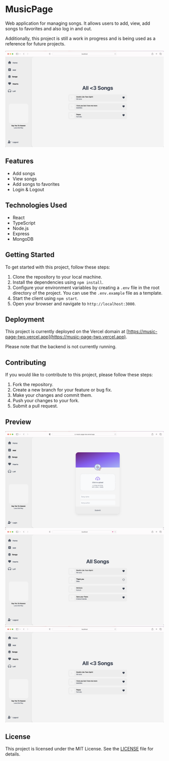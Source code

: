 # MusicPage

Web application for managing songs. It allows users to add, view, add songs to favorites and also log in and out.

Additionally, this project is still a work in progress and is being used as a reference for future projects.

![HomePage](/.github/img/Hearts.png)

## Features

- Add songs
- View songs
- Add songs to favorites
- Login & Logout

## Technologies Used

- React
- TypeScript
- Node.js
- Express
- MongoDB

## Getting Started

To get started with this project, follow these steps:

1. Clone the repository to your local machine.
2. Install the dependencies using `npm install`.
3. Configure your environment variables by creating a `.env` file in the root directory of the project. You can use the `.env.example` file as a template.
4. Start the client using `npm start`.
5. Open your browser and navigate to `http://localhost:3000`.

## Deployment

This project is currently deployed on the Vercel domain at [https://music-page-two.vercel.app](https://music-page-two.vercel.app).

Please note that the backend is not currently running.

## Contributing

If you would like to contribute to this project, please follow these steps:

1. Fork the repository.
2. Create a new branch for your feature or bug fix.
3. Make your changes and commit them.
4. Push your changes to your fork.
5. Submit a pull request.

## Preview

![AddSongs](/.github/img/AddSongs.png)
![Songs](/.github/img/Songs.png)
![Hearts](/.github/img/Hearts.png)

## License

This project is licensed under the MIT License. See the [LICENSE](LICENSE) file for details.
